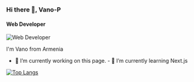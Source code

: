 ### Hi there 👋, Vano-P
#### Web Developer
![Web Developer](https://arturssmirnovs.github.io/github-profile-readme-generator/images/banner.png)

I'm Vano from Armenia

- 🔭 I’m currently working on this page. - 🌱 I’m currently learning Next.js 


<!--
[<img src='https://cdn.jsdelivr.net/npm/simple-icons@3.0.1/icons/github.svg' alt='github' height='40'>](https://github.com/Vano-P)     [<img src='https://cdn.jsdelivr.net/npm/simple-icons@3.0.1/icons/icloud.svg' alt='website' height='40'>](https://vano-p.github.io/Portfolio/)  
-->

<!--
<a href='https://archiveprogram.github.com/'><img src='https://raw.githubusercontent.com/acervenky/animated-github-badges/master/assets/acbadge.gif' width='40' height='40'></a> <a href='https://docs.github.com/en/developers'><img src='https://raw.githubusercontent.com/acervenky/animated-github-badges/master/assets/devbadge.gif' width='40' height='40'></a> <a href='https://github.com/pricing'><img src='https://raw.githubusercontent.com/acervenky/animated-github-badges/master/assets/pro.gif' width='40' height='40'></a> <a href='https://stars.github.com/'><img src='https://raw.githubusercontent.com/acervenky/animated-github-badges/master/assets/starbadge.gif' width='35' height='35'></a> 
-->

<!--
[![trophy](https://github-profile-trophy.vercel.app/?username=Vano-P)](https://github.com/ryo-ma/github-profile-trophy)
-->

[![Top Langs](https://github-readme-stats.vercel.app/api/top-langs/?username=Vano-P)](https://github.com/anuraghazra/github-readme-stats) 

<!--
![GitHub stats](https://github-readme-stats.vercel.app/api?username=Vano-P&show_icons=true) 
-->

<!--
![GitHub streak stats](https://streak-stats.demolab.com/?user=Vano-P)  
-->
